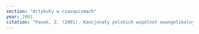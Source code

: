 ```yaml
---
section: "Artykuły w czasopismach"
year: 2001
citation: "Pasek, Z. (2001). Kancjonały polskich wspólnot ewangelikalnych. Studia Religiologica, 34, 79-96."
---
```


